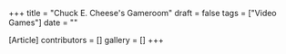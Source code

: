 +++
title = "Chuck E. Cheese's Gameroom"
draft = false
tags = ["Video Games"]
date = ""

[Article]
contributors = []
gallery = []
+++